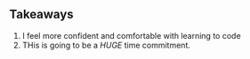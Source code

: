 ## Takeaways
1. I feel more confident and comfortable with learning to code
2. THis is going to be a *HUGE* time commitment.
